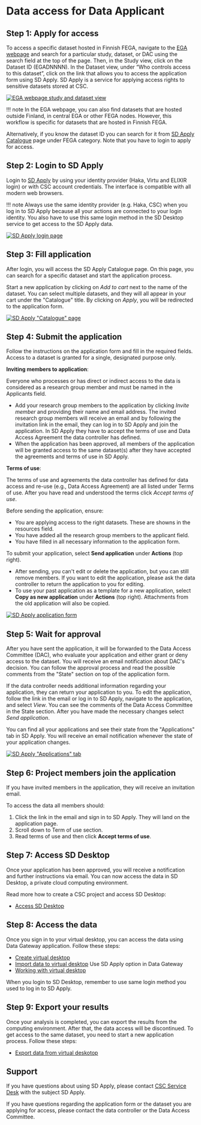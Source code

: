 # Data access for Data Applicant

## Step 1: Apply for access

To access a specific dataset hosted in Finnish FEGA, navigate to the [EGA webpage](https://ega-archive.org/studies) and search for a particular study, dataset, or DAC using the search field at the top of the page. Then, in the Study view, click on the Dataset ID (EGADNNNN). In the Dataset view, under “Who controls access to this dataset”, click on the link that allows you to access the application form using SD Apply. SD Apply is a service for applying access rights to sensitive datasets stored at CSC. 

[![EGA webpage study and dataset view](images/fega/fega_search.png)](images/fega/fega_search.png)

!!! note
    In the EGA webpage, you can also find datasets that are hosted outside Finland, in central EGA or other FEGA nodes. However, this workflow is specific for datasets that are hosted in Finnish FEGA. 

Alternatively, if you know the dataset ID you can search for it from [SD Apply Catalogue](https://sd-apply.csc.fi/catalogue) page under FEGA category. Note that you have to login to apply for access.

## Step 2: Login to SD Apply

Login to [SD Apply](https://sd-apply.csc.fi) by using your identity provider (Haka, Virtu and ELIXIR login) or with CSC account credentials. The interface is compatible with all modern web browsers.

!!! note
    Always use the same identity provider (e.g. Haka, CSC) when you log in to SD Apply because all your actions are connected to your login identity. You also have to use this same login method in the SD Desktop service to get access to the SD Apply data.

[![SD Apply login page](images/apply/apply_login.png)](images/apply/apply_login.png)

## Step 3: Fill application

After login, you will access the SD Apply Catalogue page. On this page, you can search for a specific dataset and start the application process. 

Start a new application by clicking on *Add to cart* next to the name of the dataset. You can select multiple datasets, and they will all appear in your cart under the "Catalogue" title. By clicking on *Apply*, you will be redirected to the application form.

[![SD Apply "Catalogue" page](images/apply/apply_catalogue.png)](images/apply/apply_catalogue.png)

## Step 4: Submit the application

Follow the instructions on the application form and fill in the required fields. Access to a dataset is granted for a single, designated purpose only. 

**Inviting members to application**:

Everyone who processes or has direct or indirect access to the data is considered as a research group member and must be named in the Applicants field. 

- Add your research group members to the application by clicking *Invite member* and providing their name and email address. The invited research group members will receive an email and by following the invitation link in the email, they can log in to SD Apply and join the application. In SD Apply they have to accept the terms of use and Data Access Agreement the data controller has defined. 
- When the application has been approved, all members of the application will be granted access to the same dataset(s) after they have accepted the agreements and terms of use in SD Apply.

**Terms of use**: 

The terms of use and agreements the data controller has defined for data access and re-use (e.g., Data Access Agreement) are all listed under Terms of use. After you have read and understood the terms click *Accept terms of use*.

Before sending the application, ensure:

- You are applying access to the right datasets. These are showns in the resources field.
- You have added all the research group members to the applicant field.
- You have filled in all necessary information to the application form. 

To submit your application, select **Send application** under **Actions** (top right). 

 - After sending, you can't edit or delete the application, but you can still remove members. If you want to edit the application, please ask the data controller to return the application to you for editing. 
 - To use your past application as a template for a new application, select **Copy as new application** under **Actions** (top right). Attachments from the old application will also be copied.

[![SD Apply application form](images/apply/apply_application.png)](images/apply/apply_application.png)

## Step 5: Wait for approval

After you have sent the application, it will be forwarded to the Data Access Committee (DAC), who evaluate your application and either grant or deny access to the dataset. You will receive an email notification about DAC's decision. You can follow the approval process and read the possible comments from the "State" section on top of the application form. 

If the data controller needs additional information regarding your application, they can return your application to you. To edit the application, follow the link in the email or log in to SD Apply, navigate to the application, and select *View*. You can see the comments of the Data Access Committee in the State section. After you have made the necessary changes select *Send application*.

You can find all your applications and see their state from the "Applications" tab in SD Apply. You will receive an email notification whenever the state of your application changes.

[![SD Apply "Applications" tab](images/apply/apply_state.png)](images/apply/apply_state.png)

## Step 6: Project members join the application

If you have invited members in the application, they will receive an invitation email.

To access the data all members should:

1. Click the link in the email and sign in to SD Apply. They will land on the application page.
3. Scroll down to Term of use section.
4. Read terms of use and then click **Accept terms of use**.


## Step 7: Access SD Desktop

Once your application has been approved, you will receive a notification and further instructions via email. You can now access the data in SD Desktop, a private cloud computing environment. 

Read more how to create a CSC project and access SD Desktop:

* [Access SD Desktop](./sd-access.md)

## Step 8: Access the data

Once you sign in to your virtual desktop, you can access the data using Data Gateway application. Follow these steps:

* [Create virtual desktop](./sd-desktop-create.md)
* [Import data to virtual desktop](./sd-desktop-access.md) Use SD Apply option in Data Gateway
* [Working with virtual desktop](./sd-desktop-working.md)

When you login to SD Desktop, remember to use same login method you used to log in to SD Apply. 

## Step 9: Export your results

Once your analysis is completed, you can export the results from the computing environment. After that, the data access will be discontinued. To get access to the same dataset, you need to start a new application process. Follow these steps:

* [Export data from virtual deskotop](./sd-access.md)

## Support

If you have questions about using SD Apply, please contact [CSC Service Desk](https://docs.csc.fi/support/contact/) with the subject SD Apply.

If you have questions regarding the application form or the dataset you are applying for access, please contact the data controller or the Data Access Committee.
